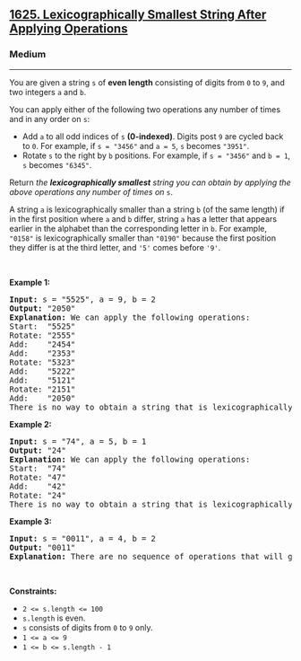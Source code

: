 <h2><a href="https://leetcode.com/problems/lexicographically-smallest-string-after-applying-operations/">1625. Lexicographically Smallest String After Applying Operations</a></h2><h3>Medium</h3><hr><div><p>You are given a string <code>s</code> of <strong>even length</strong> consisting of digits from <code>0</code> to <code>9</code>, and two integers <code>a</code> and <code>b</code>.</p>

<p>You can apply either of the following two operations any number of times and in any order on <code>s</code>:</p>

<ul>
	<li>Add <code>a</code> to all odd indices of <code>s</code> <strong>(0-indexed)</strong>. Digits post <code>9</code> are cycled back to <code>0</code>. For example, if <code>s = "3456"</code> and <code>a = 5</code>, <code>s</code> becomes <code>"3951"</code>.</li>
	<li>Rotate <code>s</code> to the right by <code>b</code> positions. For example, if <code>s = "3456"</code> and <code>b = 1</code>, <code>s</code> becomes <code>"6345"</code>.</li>
</ul>

<p>Return <em>the <strong>lexicographically smallest</strong> string you can obtain by applying the above operations any number of times on</em> <code>s</code>.</p>

<p>A string <code>a</code> is lexicographically smaller than a string <code>b</code> (of the same length) if in the first position where <code>a</code> and <code>b</code> differ, string <code>a</code> has a letter that appears earlier in the alphabet than the corresponding letter in <code>b</code>. For example, <code>"0158"</code> is lexicographically smaller than <code>"0190"</code> because the first position they differ is at the third letter, and <code>'5'</code> comes before <code>'9'</code>.</p>

<p>&nbsp;</p>
<p><strong class="example">Example 1:</strong></p>

<pre><strong>Input:</strong> s = "5525", a = 9, b = 2
<strong>Output:</strong> "2050"
<strong>Explanation:</strong> We can apply the following operations:
Start:  "5525"
Rotate: "2555"
Add:    "2454"
Add:    "2353"
Rotate: "5323"
Add:    "5222"
Add:    "5121"
Rotate: "2151"
​​​​​​​Add:    "2050"​​​​​​​​​​​​
There is no way to obtain a string that is lexicographically smaller then "2050".
</pre>

<p><strong class="example">Example 2:</strong></p>

<pre><strong>Input:</strong> s = "74", a = 5, b = 1
<strong>Output:</strong> "24"
<strong>Explanation:</strong> We can apply the following operations:
Start:  "74"
Rotate: "47"
​​​​​​​Add:    "42"
​​​​​​​Rotate: "24"​​​​​​​​​​​​
There is no way to obtain a string that is lexicographically smaller then "24".
</pre>

<p><strong class="example">Example 3:</strong></p>

<pre><strong>Input:</strong> s = "0011", a = 4, b = 2
<strong>Output:</strong> "0011"
<strong>Explanation:</strong> There are no sequence of operations that will give us a lexicographically smaller string than "0011".
</pre>

<p>&nbsp;</p>
<p><strong>Constraints:</strong></p>

<ul>
	<li><code>2 &lt;= s.length &lt;= 100</code></li>
	<li><code>s.length</code> is even.</li>
	<li><code>s</code> consists of digits from <code>0</code> to <code>9</code> only.</li>
	<li><code>1 &lt;= a &lt;= 9</code></li>
	<li><code>1 &lt;= b &lt;= s.length - 1</code></li>
</ul>
</div>